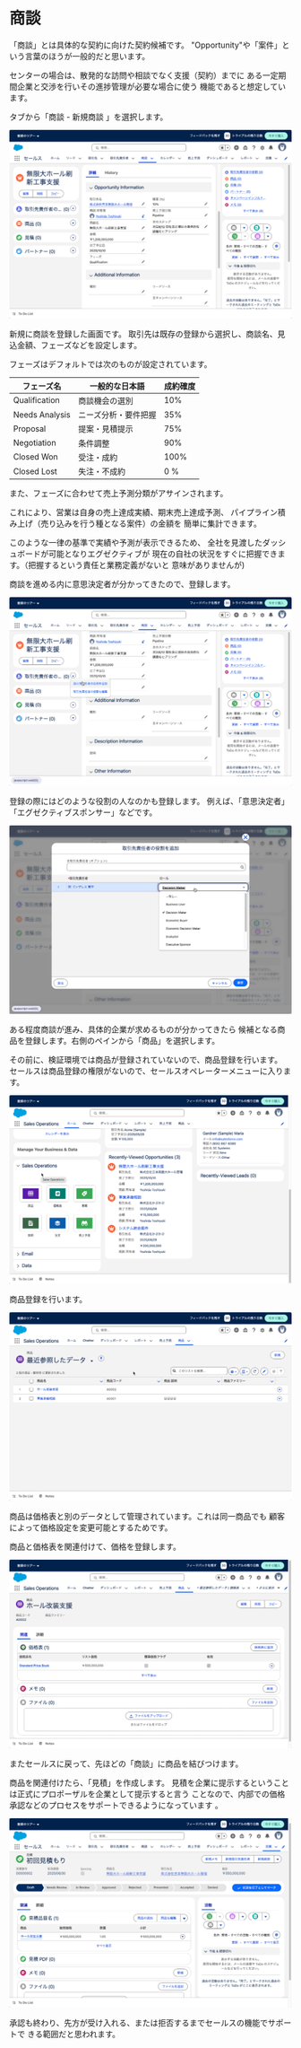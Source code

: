 # 商談

「商談」とは具体的な契約に向けた契約候補です。
"Opportunity"や「案件」という言葉のほうが一般的だと思います。

センターの場合は、散発的な訪問や相談でなく支援（契約）までに
ある一定期間企業と交渉を行いその進捗管理が必要な場合に使う
機能であると想定しています。

タブから「商談 - 新規商談 」を選択します。

![商談](opportunity.png)

新規に商談を登録した画面です。
取引先は既存の登録から選択し、商談名、見込金額、フェーズなどを設定します。

フェーズはデフォルトでは次のものが設定されています。

| フェーズ名 | 一般的な日本語  | 成約確度 |
| - | - | - |
| Qualification | 商談機会の選別 | 10% |
| Needs Analysis | ニーズ分析・要件把握 | 35% |
| Proposal | 提案・見積提示 | 75% |
| Negotiation | 条件調整 | 90% |
| Closed Won | 受注・成約 | 100% |
| Closed Lost | 失注・不成約 | 0 % |

また、フェーズに合わせて売上予測分類がアサインされます。

これにより、営業は自身の売上達成実績、期末売上達成予測、
パイプライン積み上げ（売り込みを行う種となる案件）の金額を
簡単に集計できます。

このような一律の基準で実績や予測が表示できるため、
全社を見渡したダッシュボードが可能となりエグゼクティブが
現在の自社の状況をすぐに把握できます。（把握するという責任と業務定義がないと
意味がありませんが)

商談を進める内に意思決定者が分かってきたので、登録します。

![取引責任者](stakeholder.png)

登録の際にはどのような役割の人なのかも登録します。
例えば、「意思決定者」「エグゼクティブスポンサー」などです。

![役割定義](role.png)

ある程度商談が進み、具体的企業が求めるものが分かってきたら
候補となる商品を登録します。右側のペインから「商品」を選択します。

その前に、検証環境では商品が登録されていないので、商品登録を行います。
セールスは商品登録の権限がないので、セールスオペレーターメニューに入ります。

![セールスオペレーター](operator.png)

商品登録を行います。

![商品登録](item.png)

商品は価格表と別のデータとして管理されています。これは同一商品でも
顧客によって価格設定を変更可能とするためです。

商品と価格表を関連付けて、価格を登録します。

![価格設定](price.png)

またセールスに戻って、先ほどの「商談」に商品を結びつけます。

商品を関連付けたら、「見積」を作成します。
見積を企業に提示するということは正式にプロポーザルを企業として提示すると言う
ことなので、内部での価格承認などのプロセスをサポートできるようになっています
。


![プロポーザル](proposal.png)


承認も終わり、先方が受け入れる、または拒否するまでセールスの機能でサポートで
きる範囲だと思われます。


